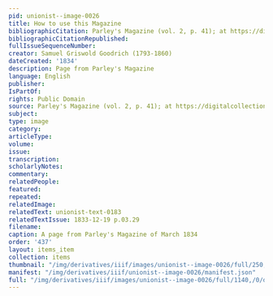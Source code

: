 ```yaml
---
pid: unionist--image-0026
title: How to use this Magazine
bibliographicCitation: Parley's Magazine (vol. 2, p. 41); at https://digitalcollections.lib.washington.edu/digital/collection/childrens/id/460/rec/9
bibliographicCitationRepublished: 
fullIssueSequenceNumber: 
creator: Samuel Griswold Goodrich (1793-1860)
dateCreated: '1834'
description: Page from Parley's Magazine
language: English
publisher: 
IsPartOf: 
rights: Public Domain
source: Parley's Magazine (vol. 2, p. 41); at https://digitalcollections.lib.washington.edu/digital/collection/childrens/id/460/rec/9
subject: 
type: image
category: 
articleType: 
volume: 
issue: 
transcription: 
scholarlyNotes: 
commentary: 
relatedPeople: 
featured: 
repeated: 
relatedImage: 
relatedText: unionist-text-0183
relatedTextIssue: 1833-12-19 p.03.29
filename: 
caption: A page from Parley's Magazine of March 1834
order: '437'
layout: items_item
collection: items
thumbnail: "/img/derivatives/iiif/images/unionist--image-0026/full/250,/0/default.jpg"
manifest: "/img/derivatives/iiif/unionist--image-0026/manifest.json"
full: "/img/derivatives/iiif/images/unionist--image-0026/full/1140,/0/default.jpg"
---
```

